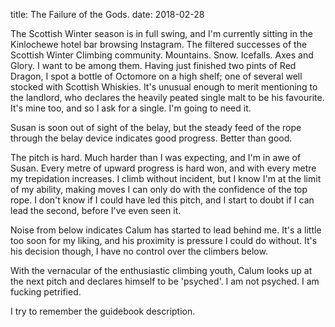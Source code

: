 title: The Failure of the Gods.
date: 2018-02-28

The Scottish Winter season is in full swing, and I'm currently sitting in the Kinlochewe hotel bar browsing Instagram.
The filtered successes of the Scottish Winter Climbing community. Mountains. Snow. Icefalls. Axes and Glory. I want to be among them. Having just finished
two pints of Red Dragon, I spot a bottle of Octomore on a high shelf; one of several well stocked with Scottish
Whiskies. It's unusual enough to merit mentioning to the landlord, who declares the heavily peated single malt to be his favourite. It's mine too,
and so I ask for a single. I'm going to need it.

Susan is soon out of sight of the belay, but the steady feed of the rope through the belay device indicates good
progress. Better than good. 

The pitch is hard. Much harder than I was expecting, and I'm in awe of Susan. Every metre of upward progress is hard
won, and with every metre my trepidation increases. I climb without incident, but I know I'm at the limit of my ability,
making moves I can only do with the confidence of the top rope.  I don't know if I could have led this pitch, and I
start to doubt if I can lead the second, before I've even seen it.

Noise from below indicates Calum has started to lead behind me. It's a little too soon for my liking, and his proximity
is pressure I could do without. It's his decision though, I have no control over the climbers below.

With the vernacular of the enthusiastic climbing youth, Calum looks up at the next pitch and declares himself to be
'psyched'. I am not psyched. I am fucking petrified.

I try to remember the guidebook description. 
